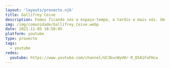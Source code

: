 ```yaml
---
layout: 'layouts/proxecto.njk'
title: Gallifrey Ceive
description: Fomos ficando sós o espaço-tempo, a tardis e mais nós. Um canal em galego sobre Doctor Who.
img: /img/comunidade/Gallifrey_Ceive.webp
date: 2021-11-05 18:50:05
platform: youtube
type: proxecto
tags:
  - youtube
redes:
  youtube: https://www.youtube.com/channel/UC3bucWyU8r-R_D5A1FoFHcw
---
```

